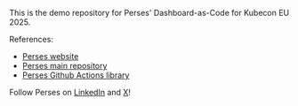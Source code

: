 This is the demo repository for Perses' Dashboard-as-Code for Kubecon EU 2025.

References:
- [Perses website](https://perses.dev/)
- [Perses main repository](https://github.com/perses/perses)
- [Perses Github Actions library](https://github.com/perses/cli-actions)

Follow Perses on [LinkedIn](https://linkedin.com/company/persesdev) and [X](https://x.com/PersesDev)!
